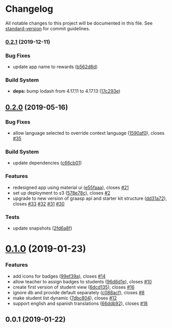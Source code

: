 # Changelog

All notable changes to this project will be documented in this file. See [standard-version](https://github.com/conventional-changelog/standard-version) for commit guidelines.

### [0.2.1](https://github.com/graasp/graasp-app-rewards/compare/v0.2.0...v0.2.1) (2019-12-11)

### Bug Fixes

- update app name to rewards ([b562d8d](https://github.com/graasp/graasp-app-rewards/commit/b562d8d))

### Build System

- **deps:** bump lodash from 4.17.11 to 4.17.13 ([17c293e](https://github.com/graasp/graasp-app-rewards/commit/17c293e))

## [0.2.0](https://github.com/graasp/graasp-app-badges/compare/v0.1.0...v0.2.0) (2019-05-16)

### Bug Fixes

- allow language selected to override context language ([1590af0](https://github.com/graasp/graasp-app-badges/commit/1590af0)), closes [#35](https://github.com/graasp/graasp-app-badges/issues/35)

### Build System

- update dependencies ([c66cb01](https://github.com/graasp/graasp-app-badges/commit/c66cb01))

### Features

- redesigned app using material ui ([e55faaa](https://github.com/graasp/graasp-app-badges/commit/e55faaa)), closes [#21](https://github.com/graasp/graasp-app-badges/issues/21)
- set up deployment to s3 ([578e78c](https://github.com/graasp/graasp-app-badges/commit/578e78c)), closes [#2](https://github.com/graasp/graasp-app-badges/issues/2)
- upgrade to new version of graasp api and starter kit structure ([dd31a72](https://github.com/graasp/graasp-app-badges/commit/dd31a72)), closes [#33](https://github.com/graasp/graasp-app-badges/issues/33) [#32](https://github.com/graasp/graasp-app-badges/issues/32) [#31](https://github.com/graasp/graasp-app-badges/issues/31) [#30](https://github.com/graasp/graasp-app-badges/issues/30)

### Tests

- update snapshots ([2fd6a8f](https://github.com/graasp/graasp-app-badges/commit/2fd6a8f))

<a name="0.1.0"></a>

# [0.1.0](https://github.com/graasp/graasp-app-badges/compare/v0.0.1...v0.1.0) (2019-01-23)

### Features

- add icons for badges ([99ef39a](https://github.com/graasp/graasp-app-badges/commit/99ef39a)), closes [#14](https://github.com/graasp/graasp-app-badges/issues/14)
- allow teacher to assign badges to students ([96d6d1e](https://github.com/graasp/graasp-app-badges/commit/96d6d1e)), closes [#10](https://github.com/graasp/graasp-app-badges/issues/10)
- create first version of student view ([6dcd135](https://github.com/graasp/graasp-app-badges/commit/6dcd135)), closes [#16](https://github.com/graasp/graasp-app-badges/issues/16)
- ignore db and provide default separately ([c088acf](https://github.com/graasp/graasp-app-badges/commit/c088acf)), closes [#8](https://github.com/graasp/graasp-app-badges/issues/8)
- make student list dynamic ([7dbc804](https://github.com/graasp/graasp-app-badges/commit/7dbc804)), closes [#12](https://github.com/graasp/graasp-app-badges/issues/12)
- support english and spanish translations ([66ddb92](https://github.com/graasp/graasp-app-badges/commit/66ddb92)), closes [#18](https://github.com/graasp/graasp-app-badges/issues/18)

<a name="0.0.1"></a>

## 0.0.1 (2019-01-22)
